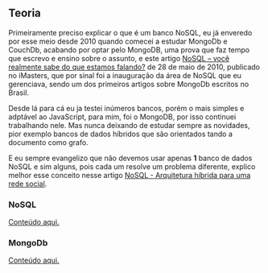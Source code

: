 ## Teoria

Primeiramente preciso explicar o que é um banco NoSQL, eu já enveredo por esse meio desde 2010 quando comecei a estudar MongoDb e CouchDb, acabando por optar pelo MongoDB, uma prova que faz tempo que escrevo e ensino sobre o assunto, e este artigo [NoSQL – você realmente sabe do que estamos falando?](http://imasters.com.br/artigo/17043/banco-de-dados/nosql-voce-realmente-sabe-do-que-estamos-falando/?trace=1519021197&source=author-archive) de 28 de maio de 2010, publicado no iMasters, que por sinal foi a inauguração da área de NoSQL que eu gerenciava, sendo um dos primeiros artigos sobre MongoDb escritos no Brasil.

Desde lá para cá eu ja testei inúmeros bancos, porém o mais simples e adptável ao JavaScript, para mim, foi o MongoDB, por isso continuei trabalhando nele. Mas nunca deixando de estudar sempre as novidades, pior exemplo bancos de dados híbridos que são orientados tando a documento como grafo.

E eu sempre evangelizo que não devemos usar apenas **1** banco de dados NoSQL e sim alguns, pois cada um resolve um problema diferente, explico melhor esse conceito nesse artigo [NoSQL - Arquitetura híbrida para uma rede social](http://nomadev.com.br/nosql-arquitetura-h%C3%ADbrida-para-uma-rede-social/).

### NoSQL

[Conteúdo aqui.](./theory-nosql.md)

### MongoDb

[Conteúdo aqui.](./theory-mongodb.md)
